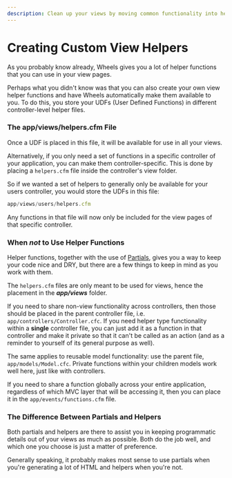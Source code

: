 ```yaml
---
description: Clean up your views by moving common functionality into helper functions.
---
```


# Creating Custom View Helpers

As you probably know already, Wheels gives you a lot of helper functions that you can use in your view pages.

Perhaps what you didn't know was that you can also create your own view helper functions and have Wheels automatically make them available to you. To do this, you store your UDFs (User Defined Functions) in different controller-level helper files.

### The app/views/helpers.cfm File

Once a UDF is placed in this file, it will be available for use in all your views.

Alternatively, if you only need a set of functions in a specific controller of your application, you can make them controller-specific. This is done by placing a `helpers.cfm` file inside the controller's view folder.

So if we wanted a set of helpers to generally only be available for your users controller, you would store the UDFs in this file:

```javascript
app/views/users/helpers.cfm
```

Any functions in that file will now only be included for the view pages of that specific controller.

### When _not_ to Use Helper Functions

Helper functions, together with the use of [Partials](https://guides.cfwheels.org/2.5.0/v/3.0.0-snapshot/displaying-views-to-users/partials), gives you a way to keep your code nice and DRY, but there are a few things to keep in mind as you work with them.

The `helpers.cfm` files are only meant to be used for views, hence the placement in the _**app/views**_ folder.

If you need to share non-view functionality across controllers, then those should be placed in the parent controller file, i.e. `app/controllers/Controller.cfc`. If you need helper type functionality within a **single** controller file, you can just add it as a function in that controller and make it private so that it can't be called as an action (and as a reminder to yourself of its general purpose as well).

The same applies to reusable model functionality: use the parent file, `app/models/Model.cfc`. Private functions within your children models work well here, just like with controllers.

If you need to share a function globally across your entire application, regardless of which MVC layer that will be accessing it, then you can place it in the `app/events/functions.cfm` file.

### The Difference Between Partials and Helpers

Both partials and helpers are there to assist you in keeping programmatic details out of your views as much as possible. Both do the job well, and which one you choose is just a matter of preference.

Generally speaking, it probably makes most sense to use partials when you're generating a lot of HTML and helpers when you're not.
